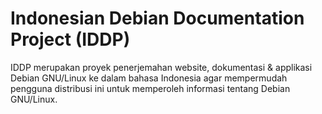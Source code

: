 Indonesian Debian Documentation Project (IDDP)
=============================================

IDDP merupakan proyek penerjemahan website, dokumentasi & applikasi Debian GNU/Linux
ke dalam bahasa Indonesia agar mempermudah pengguna distribusi ini untuk memperoleh
informasi tentang Debian GNU/Linux.
